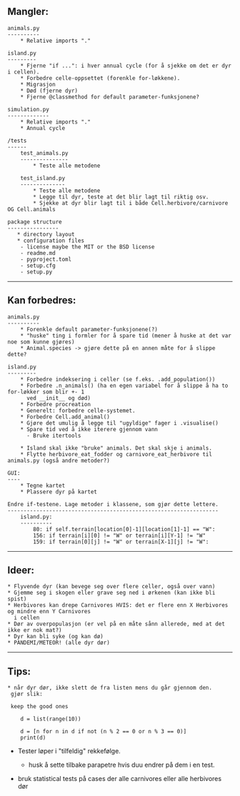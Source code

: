 Mangler:
--------
    animals.py
    ----------
        * Relative imports "."

    island.py
    ---------
        * Fjerne "if ...": i hver annual cycle (for å sjekke om det er dyr i cellen).
        * Forbedre celle-oppsettet (forenkle for-løkkene).
        * Migrasjon
        * Død (fjerne dyr)
        * Fjerne @classmethod for default parameter-funksjonene?

    simulation.py
    -------------
        * Relative imports "."
        * Annual cycle

    /tests
    ------
        test_animals.py
        ---------------
            * Teste alle metodene

        test_island.py
        --------------
            * Teste alle metodene
            * Legge til dyr, teste at det blir lagt til riktig osv.
            * Sjekke at dyr blir lagt til i både Cell.herbivore/carnivore OG Cell.animals

    package structure
    ----------------
       * directory layout
       * configuration files
        - license maybe the MIT or the BSD license
        - readme.md
        - pyproject.toml
        - setup.cfg
        - setup.py


---------------------------------------------------------------------------------------------------

Kan forbedres:
--------------
    animals.py
    ----------
        * Forenkle default parameter-funksjonene(?)
        * "huske" ting i formler for å spare tid (mener å huske at det var noe som kunne gjøres)
        * Animal.species -> gjøre dette på en annen måte for å slippe dette?

    island.py
    ---------
        * Forbedre indeksering i celler (se f.eks. .add_population())
        * Forbedre .n_animals() (ha en egen variabel for å slippe å ha to for-løkker som blir +- 1
          ved __init__ og død)
        * Forbedre procreation
        * Generelt: forbedre celle-systemet.
        * Forbedre Cell.add_animal()
        * Gjøre det umulig å legge til "ugyldige" fager i .visualise()
        * Spare tid ved å ikke iterere gjennom vann
          - Bruke itertools

        * Island skal ikke "bruke" animals. Det skal skje i animals.
        * Flytte herbivore_eat_fodder og carnivore_eat_herbivore til animals.py (også andre metoder?)

    GUI:
    ----
        * Tegne kartet
        * Plassere dyr på kartet

    Endre if-testene. Lage metoder i klassene, som gjør dette lettere.
    ------------------------------------------------------------------
        island.py:
        ----------
            80: if self.terrain[location[0]-1][location[1]-1] == "W":
            156: if terrain[i][0] != "W" or terrain[i][Y-1] != "W"
            159: if terrain[0][j] != "W" or terrain[X-1][j] != "W":

---------------------------------------------------------------------------------------------------

Ideer:
------
    * Flyvende dyr (kan bevege seg over flere celler, også over vann)
    * Gjemme seg i skogen eller grave seg ned i ørkenen (kan ikke bli spist)
    * Herbivores kan drepe Carnivores HVIS: det er flere enn X Herbivores og mindre enn Y Carnivores
      i cellen
    * Dør av overpopulasjon (er vel på en måte sånn allerede, med at det ikke er nok mat?)
    * Dyr kan bli syke (og kan dø)
    * PANDEMI/METEOR! (alle dyr dør)


---------------------------------------------------------------------------------------------------

Tips:
-----
    * når dyr dør, ikke slett de fra listen mens du går gjennom den.
     gjør slik:

     keep the good ones

        d = list(range(10))

        d = [n for n in d if not (n % 2 == 0 or n % 3 == 0)]
        print(d)

   * Tester løper i "tilfeldig" rekkefølge.
        - husk å sette tilbake parapetre hvis duu endrer på dem i en test.

   * bruk statistical tests på cases der alle carnivores eller alle herbivores dør
